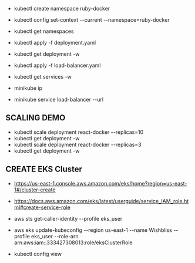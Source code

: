 - kubectl create namespace ruby-docker
- kubectl config set-context --current --namespace=ruby-docker

- kubectl get namespaces
- kubectl apply -f deployment.yaml
- kubectl get deployment -w
- kubectl apply -f load-balancer.yaml
- kubectl get services -w
- minikube ip
- minikube service load-balancer --url

## SCALING DEMO
- kubectl scale deployment react-docker --replicas=10
- kubectl get deployment -w
- kubectl scale deployment react-docker --replicas=3
- kubectl get deployment -w

## CREATE EKS Cluster
- https://us-east-1.console.aws.amazon.com/eks/home?region=us-east-1#/cluster-create
- https://docs.aws.amazon.com/eks/latest/userguide/service_IAM_role.html#create-service-role

- aws sts get-caller-identity --profile eks_user
- aws eks update-kubeconfig --region us-east-1 --name Wishbliss --profile eks_user --role-arn arn:aws:iam::333427308013:role/eksClusterRole
- kubectl config view

